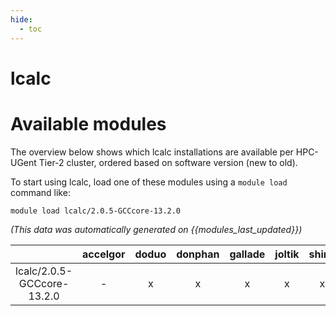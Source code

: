 ```yaml
---
hide:
  - toc
---
```


lcalc
=====

# Available modules


The overview below shows which lcalc installations are available per HPC-UGent Tier-2 cluster, ordered based on software version (new to old).

To start using lcalc, load one of these modules using a `module load` command like:

```shell
module load lcalc/2.0.5-GCCcore-13.2.0
```

*(This data was automatically generated on {{modules_last_updated}})*  

| |accelgor|doduo|donphan|gallade|joltik|shinx|
| :---: | :---: | :---: | :---: | :---: | :---: | :---: |
|lcalc/2.0.5-GCCcore-13.2.0|-|x|x|x|x|x|
